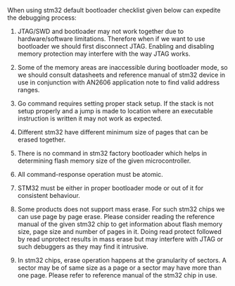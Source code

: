 When using stm32 default bootloader checklist given below can expedite the debugging process:

1. JTAG/SWD and bootloader may not work together due to hardware/software limitations. Therefore when if we want to use bootloader we should first disconnect JTAG. Enabling and disabling memory protection may interfere with the way JTAG works.

2. Some of the memory areas are inaccessible during bootloader mode, so we should consult datasheets and reference manual of stm32 device in use in conjunction with AN2606 application note to find valid address ranges.

3. Go command requires setting proper stack setup. If the stack is not setup properly and a jump is made to location where an executable instruction is written it may not work as expected.

4. Different stm32 have different minimum size of pages that can be erased together.

5. There is no command in stm32 factory bootloader which helps in determining flash memory size of the given microcontroller.

6. All command-response operation must be atomic.

7. STM32 must be either in proper bootloader mode or out of it for consistent behaviour. 

8. Some products does not support mass erase. For such stm32 chips we can use page by page erase. Please consider reading the reference manual of the given stm32 chip to get information about flash memory size, page size and number of pages in it. Doing read protect followed by read unprotect results in mass erase but may interfere with JTAG or such debuggers as they may find it intrusive.

9. In stm32 chips, erase operation happens at the granularity of sectors. A sector may be of same size as a page or a sector may have more than one page. Please refer to reference manual of the stm32 chip in use.
